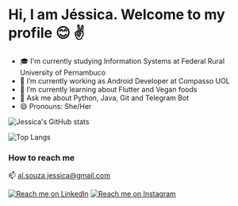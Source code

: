 # Hi, I am Jéssica. Welcome to my profile :blush: :v:

- 🎓 I'm currently studying Information Systems at Federal Rural University of Pernambuco
- 🔭 I’m currently working as Android Developer at Compasso UOL
- 🌱 I’m currently learning about Flutter and Vegan foods 
- 💬 Ask me about Python, Java, Git and Telegram Bot 
- 😄 Pronouns: She/Her


![Jessica's GitHub stats](https://github-readme-stats.vercel.app/api?username=nekojess1&show_icons=true&count_private=true&theme=dracula)

![Top Langs](https://github-readme-stats.vercel.app/api/top-langs/?username=nekojess1&layout=compact)

### **How to reach me** 

📫  [al.souza.jessica@gmail.com](mailto:al.souza.jessica@gmail.com)

[![Reach me on LinkedIn](https://img.shields.io/badge/LinkedIn--_.svg?style=social&logo=linkedin&link=http:///www.linkedin.com/in/jessica-alvess/)](https://www.linkedin.com/in/jessica-alvess/) [![Reach me on Instagram](https://img.shields.io/badge/Instagram--_.svg?style=social&logo=instagram&link=http://https://instagram.com/appendgirl/)](https://instagram.com/appendgirl/)



